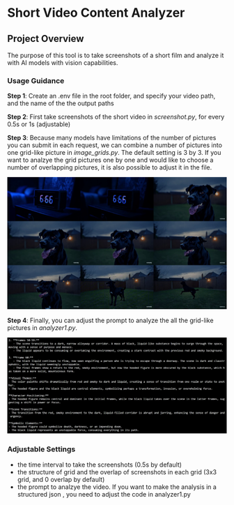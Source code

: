 # Short Video Content Analyzer

## Project Overview
The purpose of this tool is to take screenshots of a short film and analyze it with AI models with vision capabilities.


### Usage Guidance ###

**Step 1**: Create an .env file in the root folder, and specify your video path, and the name of the the output paths

**Step 2**: First take screenshots of the short video in *screenshot.py*, for every 0.5s or 1s (adjustable)

**Step 3**: Because many models have limitations of the number of pictures you can submit in each request, we can combine a number of pictures into one grid-like picture in *image_grids.py*. The default setting is 3 by 3. If you want to analzye the grid pictures one by one and would like to choose a number of overlapping pictures, it is also possible to adjust it in the file.

<div align="center">
<img src="Assets/grid_009_018.png" width="600">
</div>

**Step 4**: Finally, you can adjust the prompt to analyze the all the grid-like pictures in *analyzer1.py*.

<div align="center">
<img src="Assets/analysis_sample.png" width="600">
</div>

### Adjustable Settings ###
- the time interval to take the screenshots (0.5s by default)
- the structure of grid and the overlap of screenshots in each grid (3x3 grid, and 0 overlap by default)
- the prompt to analzye the video. If you want to make the analysis in a structured json , you need to adjust the code in analyzer1.py